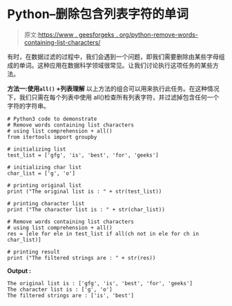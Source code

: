 # Python–删除包含列表字符的单词

> 原文:[https://www . geesforgeks . org/python-remove-words-containing-list-characters/](https://www.geeksforgeeks.org/python-remove-words-containing-list-characters/)

有时，在数据过滤的过程中，我们会遇到一个问题，即我们需要删除由某些字母组成的单词。这种应用在数据科学领域很常见。让我们讨论执行这项任务的某些方法。

**方法一:使用`all()` +列表理解**
以上方法的组合可以用来执行此任务。在这种情况下，我们只需在每个列表中使用 all()检查所有列表字符，并过滤掉包含任何一个字符的字符串。

```
# Python3 code to demonstrate 
# Remove words containing list characters
# using list comprehension + all()
from itertools import groupby

# initializing list 
test_list = ['gfg', 'is', 'best', 'for', 'geeks']

# initializing char list 
char_list = ['g', 'o']

# printing original list
print ("The original list is : " + str(test_list))

# printing character list
print ("The character list is : " + str(char_list))

# Remove words containing list characters
# using list comprehension + all()
res = [ele for ele in test_list if all(ch not in ele for ch in char_list)]

# printing result 
print ("The filtered strings are : " + str(res))
```

**Output :**

```
The original list is : ['gfg', 'is', 'best', 'for', 'geeks']
The character list is : ['g', 'o']
The filtered strings are : ['is', 'best']

```